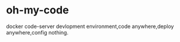 # oh-my-code

docker code-server devlopment environment,code anywhere,deploy anywhere,config nothing.
